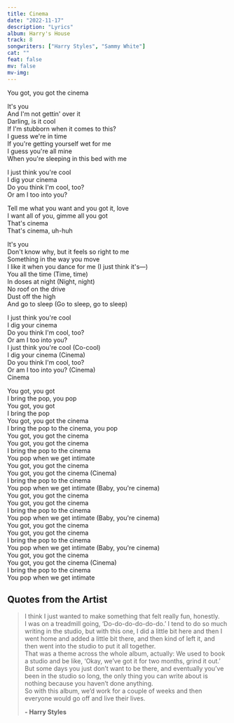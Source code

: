 ```yaml
---
title: Cinema
date: "2022-11-17"
description: "Lyrics"
album: Harry's House
track: 8
songwriters: ["Harry Styles", "Sammy White"]
cat: ""
feat: false
mv: false
mv-img:
---
```


<p className="intro">
You got, you got the cinema <br />
</p>
<p className="verse-one">
It's you <br />
And I'm not gettin' over it <br />
Darling, is it cool <br />
If I'm stubborn when it comes to this? <br />
I guess we're in time <br />
If you're getting yourself wet for me <br />
I guess you're all mine <br />
When you're sleeping in this bed with me <br />
</p>
<p className="chorus">
I just think you're cool <br />
I dig your cinema <br />
Do you think I'm cool, too? <br />
Or am I too into you? <br />
</p>
<p className="post-chorus">
Tell me what you want and you got it, love <br />
I want all of you, gimme all you got <br />
That's cinema <br />
That's cinema, uh-huh <br />
</p>
<p className="verse-two">
It's you <br />
Don't know why, but it feels so right to me <br />
Something in the way you move <br />
I like it when you dance for me (I just think it's—) <br />
You all the time (Time, time) <br />
In doses at night (Night, night) <br />
No roof on the drive <br />
Dust off the high <br />
And go to sleep (Go to sleep, go to sleep) <br />
</p>
<p className="chorus">
I just think you're cool <br />
I dig your cinema <br />
Do you think I'm cool, too? <br />
Or am I too into you? <br />
I just think you're cool (Co-cool) <br />
I dig your cinema (Cinema) <br />
Do you think I'm cool, too? <br />
Or am I too into you? (Cinema) <br />
Cinema <br />
</p>
<p className="outro">
You got, you got <br />
I bring the pop, you pop <br />
You got, you got <br />
I bring the pop <br />
You got, you got the cinema <br />
I bring the pop to the cinema, you pop <br />
You got, you got the cinema <br />
You got, you got the cinema <br />
I bring the pop to the cinema <br />
You pop when we get intimate <br />
You got, you got the cinema <br />
You got, you got the cinema (Cinema) <br />
I bring the pop to the cinema <br />
You pop when we get intimate (Baby, you're cinema) <br />
You got, you got the cinema <br />
You got, you got the cinema <br />
I bring the pop to the cinema <br />
You pop when we get intimate (Baby, you're cinema) <br />
You got, you got the cinema <br />
You got, you got the cinema <br />
I bring the pop to the cinema <br />
You pop when we get intimate (Baby, you're cinema) <br />
You got, you got the cinema <br />
You got, you got the cinema (Cinema) <br />
I bring the pop to the cinema <br />
You pop when we get intimate <br />
</p>

## Quotes from the Artist

<blockquote cite="https://music.apple.com/us/album/harrys-house/1615584999">
I think I just wanted to make something that felt really fun, honestly. <br />
I was on a treadmill going, ‘Do-do-do-do-do-do.’ I tend to do so much writing in the studio, but with this one, I did a little bit here and then I went home and added a little bit there, and then kind of left it, and then went into the studio to put it all together. <br />
That was a theme across the whole album, actually: We used to book a studio and be like, ‘Okay, we’ve got it for two months, grind it out.’<br />
But some days you just don’t want to be there, and eventually you’ve been in the studio so long, the only thing you can write about is nothing because you haven’t done anything. <br />
So with this album, we’d work for a couple of weeks and then everyone would go off and live their lives.

<b>- Harry Styles</b>

</blockquote>

